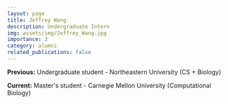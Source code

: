 ```yaml
---
layout: page
title: Jeffrey Wang
description: Undergraduate Intern
img: assets/img/Jeffrey_Wang.jpg
importance: 3
category: alumni
related_publications: false
---
```


**Previous:** Undergraduate student - Northeastern University (CS + Biology)

**Current:** Master's student - Carnegie Mellon University (Computational Biology)
